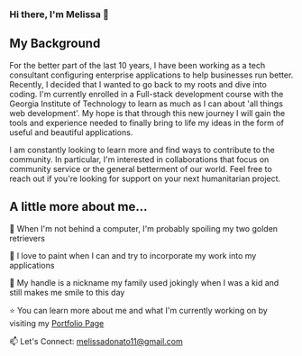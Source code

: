 ### Hi there, I'm Melissa 👋

## My Background

For the better part of the last 10 years, I have been working as a tech consultant configuring enterprise applications to help businesses run better.  Recently, I decided that I wanted to go back to my roots and dive into coding.  I'm currently enrolled in a Full-stack development course with the Georgia Institute of Technology to learn as much as I can about 'all things web development'.  My hope is that through this new journey I will gain the tools and experience needed to finally bring to life my ideas in the form of useful and beautiful applications.

I am constantly looking to learn more and find ways to contribute to the community.  In particular, I'm interested in collaborations that focus on community service or the general betterment of our world.  Feel free to reach out if you're looking for support on your next humanitarian project.


## A little more about me...
  🐶 When I'm not behind a computer, I'm probably spoiling my two golden retrievers

  🎨 I love to paint when I can and try to incorporate my work into my applications

  🧚 My handle is a nickname my family used jokingly when I was a kid and still makes me smile to this day


⭐ You can learn more about me and what I'm currently working on by visiting my [Portfolio Page](https://mel-ificent.github.io/Portfolio/)

📫 Let's Connect: melissadonato11@gmail.com 





